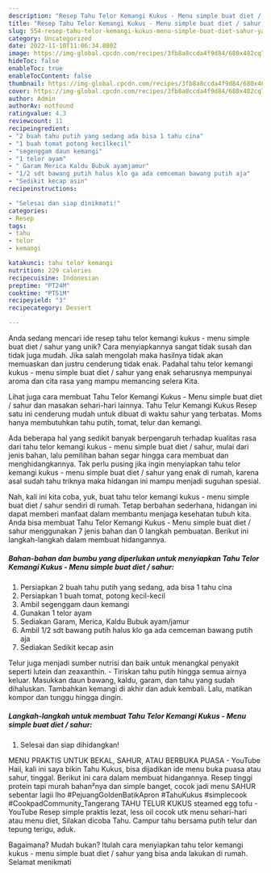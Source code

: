 ```yaml
---
description: "Resep Tahu Telor Kemangi Kukus - Menu simple buat diet / sahur yang Mantap"
title: "Resep Tahu Telor Kemangi Kukus - Menu simple buat diet / sahur yang Mantap"
slug: 554-resep-tahu-telor-kemangi-kukus-menu-simple-buat-diet-sahur-yang-mantap
category: Uncategorized
date: 2022-11-10T11:06:34.880Z
image: https://img-global.cpcdn.com/recipes/3fb8a8ccda4f9d84/680x482cq70/tahu-telor-kemangi-kukus-menu-simple-buat-diet-sahur-foto-resep-utama.jpg
hideToc: false
enableToc: true
enableTocContent: false
thumbnail: https://img-global.cpcdn.com/recipes/3fb8a8ccda4f9d84/680x482cq70/tahu-telor-kemangi-kukus-menu-simple-buat-diet-sahur-foto-resep-utama.jpg
cover: https://img-global.cpcdn.com/recipes/3fb8a8ccda4f9d84/680x482cq70/tahu-telor-kemangi-kukus-menu-simple-buat-diet-sahur-foto-resep-utama.jpg
author: Admin
authorAv: notfound
ratingvalue: 4.3
reviewcount: 11
recipeingredient:
- "2 buah tahu putih yang sedang ada bisa 1 tahu cina"
- "1 buah tomat potong kecilkecil"
- "segenggam daun kemangi"
- "1 telor ayam"
- " Garam Merica Kaldu Bubuk ayamjamur"
- "1/2 sdt bawang putih halus klo ga ada cemceman bawang putih aja"
- "Sedikit kecap asin"
recipeinstructions:

- "Selesai dan siap dinikmati!"
categories:
- Resep
tags:
- tahu
- telor
- kemangi

katakunci: tahu telor kemangi 
nutrition: 229 calories
recipecuisine: Indonesian
preptime: "PT24M"
cooktime: "PT51M"
recipeyield: "3"
recipecategory: Dessert

---
```





Anda sedang mencari ide resep tahu telor kemangi kukus - menu simple buat diet / sahur yang unik? Cara menyiapkannya sangat tidak susah dan tidak juga mudah. Jika salah mengolah maka hasilnya tidak akan memuaskan dan justru cenderung tidak enak. Padahal tahu telor kemangi kukus - menu simple buat diet / sahur yang enak seharusnya mempunyai aroma dan cita rasa yang mampu memancing selera Kita.





Lihat juga cara membuat Tahu Telor Kemangi Kukus - Menu simple buat diet / sahur dan masakan sehari-hari lainnya. Tahu Telur Kemangi Kukus Resep satu ini cenderung mudah untuk dibuat di waktu sahur yang terbatas. Moms hanya membutuhkan tahu putih, tomat, telur dan kemangi.

Ada beberapa hal yang sedikit banyak berpengaruh terhadap kualitas rasa dari tahu telor kemangi kukus - menu simple buat diet / sahur, mulai dari jenis bahan, lalu pemilihan bahan segar hingga cara membuat dan menghidangkannya. Tak perlu pusing jika ingin menyiapkan tahu telor kemangi kukus - menu simple buat diet / sahur yang enak di rumah, karena asal sudah tahu triknya maka hidangan ini mampu menjadi suguhan spesial.






Nah, kali ini kita coba, yuk, buat tahu telor kemangi kukus - menu simple buat diet / sahur sendiri di rumah. Tetap berbahan sederhana, hidangan ini dapat memberi manfaat dalam membantu menjaga kesehatan tubuh kita. Anda bisa membuat Tahu Telor Kemangi Kukus - Menu simple buat diet / sahur menggunakan 7 jenis bahan dan 0 langkah pembuatan. Berikut ini langkah-langkah dalam membuat hidangannya.

<!--inarticleads1-->

##### Bahan-bahan dan bumbu yang diperlukan untuk menyiapkan Tahu Telor Kemangi Kukus - Menu simple buat diet / sahur:

1. Persiapkan 2 buah tahu putih yang sedang, ada bisa 1 tahu cina
1. Persiapkan 1 buah tomat, potong kecil-kecil
1. Ambil segenggam daun kemangi
1. Gunakan 1 telor ayam
1. Sediakan  Garam, Merica, Kaldu Bubuk ayam/jamur
1. Ambil 1/2 sdt bawang putih halus klo ga ada cemceman bawang putih aja
1. Sediakan Sedikit kecap asin


Telur juga menjadi sumber nutrisi dan baik untuk menangkal penyakit seperti lutein dan zeaxanthin. - Tiriskan tahu putih hingga semua airnya keluar. Masukkan daun bawang, kaldu, garam, dan tahu yang sudah dihaluskan. Tambahkan kemangi di akhir dan aduk kembali. Lalu, matikan kompor dan tunggu hingga dingin. 

<!--inarticleads2-->

##### Langkah-langkah untuk membuat Tahu Telor Kemangi Kukus - Menu simple buat diet / sahur:


1. Selesai dan siap dihidangkan!

MENU PRAKTIS UNTUK BEKAL, SAHUR, ATAU BERBUKA PUASA - YouTube Haii, kali ini saya bikin Tahu Kukus, bisa dijadikan ide menu buka puasa atau sahur, tinggal. Berikut ini cara dalam membuat hidangannya. Resep tinggi protein tapi murah bahan²nya dan simple banget, cocok jadi menu SAHUR sebentar lagii lho #PejuangGoldenBatikApron #TahuKukus #simplecook #CookpadCommunity_Tangerang TAHU TELUR KUKUS steamed egg tofu - YouTube Resep simple praktis lezat, less oil cocok utk menu sehari-hari atau menu diet, Silakan dicoba Tahu. Campur tahu bersama putih telur dan tepung terigu, aduk. 

Bagaimana? Mudah bukan? Itulah cara menyiapkan tahu telor kemangi kukus - menu simple buat diet / sahur yang bisa anda lakukan di rumah. Selamat menikmati
